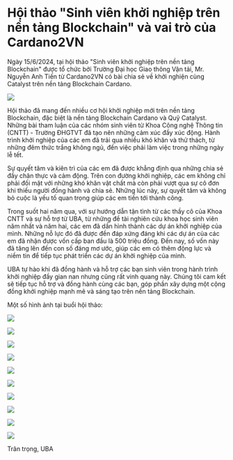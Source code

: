 
Hội thảo "Sinh viên khởi nghiệp trên nền tảng Blockchain" và vai trò của Cardano2VN
==========================

Ngày 15/6/2024, tại hội thảo "Sinh viên khởi nghiệp trên nền tảng Blockchain" được tổ chức bởi Trường Đại học Giao thông Vận tải, Mr. Nguyễn Anh Tiến từ Cardano2VN có bài chia sẻ về khởi nghiện cùng Catalyst trên nền tảng Blockchain Cardano.

![](img/tien.png)

Hội thảo đã mang đến nhiều cơ hội khởi nghiệp mới trên nền tảng Blockchain, đặc biệt là nền tảng Blockchain Cardano và Quỹ Catalyst. Những bài tham luận của các nhóm sinh viên từ Khoa Công nghệ Thông tin (CNTT) - Trường ĐHGTVT đã tạo nên những cảm xúc đầy xúc động. Hành trình khởi nghiệp của các em đã trải qua nhiều khó khăn và thử thách, từ những đêm thức trắng không ngủ, đến việc phải làm việc trong những ngày lễ tết.

Sự quyết tâm và kiên trì của các em đã được khẳng định qua những chia sẻ đầy chân thực và cảm động. Trên con đường khởi nghiệp, các em không chỉ phải đối mặt với những khó khăn vật chất mà còn phải vượt qua sự cô đơn khi thiếu người đồng hành và chia sẻ. Những lúc này, sự quyết tâm và không bỏ cuộc là yếu tố quan trọng giúp các em tiến tới thành công.

Trong suốt hai năm qua, với sự hướng dẫn tận tình từ các thầy cô của Khoa CNTT và sự hỗ trợ từ UBA, từ những đề tài nghiên cứu khoa học sinh viên năm nhất và năm hai, các em đã dần hình thành các dự án khởi nghiệp của mình. Những nỗ lực đó đã được đền đáp xứng đáng khi các dự án của các em đã nhận được vốn cấp ban đầu là 500 triệu đồng. Đến nay, số vốn này đã tăng lên đến con số đáng mơ ước, giúp các em có thêm động lực và niềm tin để tiếp tục phát triển các dự án khởi nghiệp của mình.

UBA tự hào khi đã đồng hành và hỗ trợ các bạn sinh viên trong hành trình khởi nghiệp đầy gian nan nhưng cũng rất vinh quang này. Chúng tôi cam kết sẽ tiếp tục hỗ trợ và đồng hành cùng các bạn, góp phần xây dựng một cộng đồng khởi nghiệp mạnh mẽ và sáng tạo trên nền tảng Blockchain.

Một số hình ảnh tại buổi hội thảo:

![](img/GT1.png)

![](img/GT2.png)

![](img/GT3.png)

![](img/GT4.png)

![](img/GT5.png)

![](img/GT6.png)

![](img/GT7.png)

![](img/GT8.png)

![](img/GT9.png)

![](img/GT10.png)




Trân trọng,
UBA


